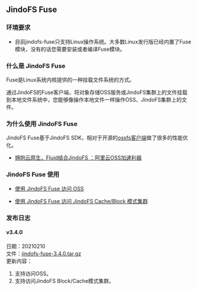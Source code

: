## JindoFS Fuse

### 环境要求
* 目前jindofs-fuse只支持Linux操作系统。大多数Linux发行版已经内置了Fuse模块，没有的话您需要安装或者编译Fuse模块。

### 什么是 JindoFS Fuse

Fuse是Linux系统内核提供的一种挂载文件系统的方式。

通过JindoFS的Fuse客户端，将对象存储OSS服务或JindoFS集群上的文件挂载到本地文件系统中，您能够像操作本地文件一样操作OSS、JindoFS集群上的文件。


### 为什么使用 JindoFS Fuse

JindoFS Fuse基于JindoFS SDK，相对于开源的[ossfs客户端](https://github.com/aliyun/ossfs)做了很多的性能优化。

* [拥抱云原生，Fluid结合JindoFS ：阿里云OSS加速利器](../jindo_fluid/jindo_fluid_introduce.md)

### JindoFS Fuse 使用

* [使用 JindoFS Fuse 访问 OSS](./jindofs_fuse_2_oss.md)

* [使用 JindoFS Fuse 访问 JindoFS Cache/Block 模式集群](./jindofs_fuse_2_block_cache_mode.md)


### 发布日志

#### v3.4.0
日期：20210210<br />文件：[jindofs-fuse-3.4.0.tar.gz](https://smartdata-binary.oss-cn-shanghai.aliyuncs.com/jindofs-fuse-3.4.0.tar.gz)<br />更新内容：

1. 支持访问OSS。
2. 支持访问JindoFS Block/Cache模式集群。

<br />
